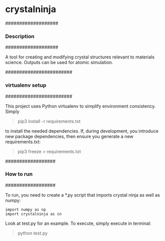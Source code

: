 # crystalninja

###################
### Description ###
###################

A tool for creating and modifying crystal structures relevant to materials science.
Outputs can be used for atomic simulation.

########################
### virtualenv setup ###
########################

This project uses Python virtualenv to simplify environment consistency.  Simply

> pip3 install -r requirements.txt

to install the needed dependencies.  If, during development, you introduce new 
package dependencies, then ensure you generate a new requirements.txt:

> pip3 freeze > requirements.txt


##################
### How to run ###
##################

To run, you need to create a *.py script that imports crystal ninja as well as numpy:

	import numpy as np
	import crystalninja as cn

Look at test.py for an example.  To execute, simply execute in terminal:

> python  test.py

